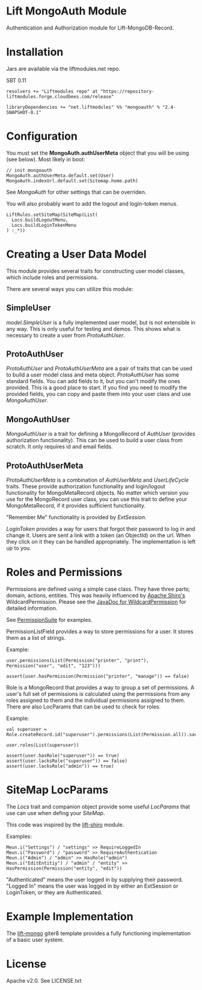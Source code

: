 # Lift MongoAuth Module

Authentication and Authorization module for Lift-MongoDB-Record.

# Installation

Jars are available via the liftmodules.net repo.

SBT 0.11

    resolvers += "Liftmodules repo" at "https://repository-liftmodules.forge.cloudbees.com/release"

    libraryDependencies += "net.liftmodules" %% "mongoauth" % "2.4-SNAPSHOT-0.1"

# Configuration

You must set the __MongoAuth.authUserMeta__ object that you will be using (see below). Most likely in boot:

    // init mongoauth
    MongoAuth.authUserMeta.default.set(User)
    MongoAuth.indexUrl.default.set(Sitemap.home.path)

See _MongoAuth_ for other settings that can be overriden.

You will also probably want to add the logout and login-token menus.

    LiftRules.setSiteMap(SiteMap(List(
      Locs.buildLogoutMenu,
      Locs.buildLoginTokenMenu
    ) :_*))

# Creating a User Data Model

This module provides several traits for constructing user model classes, which include roles and permissions.

There are several ways you can utilize this module:

## SimpleUser

_model.SimpleUser_ is a fully implemented user model, but is not extensible in any way. This is only useful for testing and demos.
This shows what is necessary to create a user from _ProtoAuthUser_.

## ProtoAuthUser

_ProtoAuthUser_ and _ProtoAuthUserMeta_ are a pair of traits that can be used to build a user model class and meta object.
_ProtoAuthUser_ has some standard fields. You can add
fields to it, but you can't modify the ones provided. This is a good place to start. If you find you need to modify
the provided fields, you can copy and paste them into your user class and use _MongoAuthUser_.

## MongoAuthUser

_MongoAuthUser_ is a trait for defining a MongoRecord of _AuthUser_ (provides authorization functionality).
This can be used to build a user class from scratch. It only requires id and email fields.

## ProtoAuthUserMeta

_ProtoAuthUserMeta_ is a combination of _AuthUserMeta_ and _UserLifeCycle_ traits. These provide authorization
functionality and login/logout functionality for MongoMetaRecord objects. No matter which version you use for the
MongoRecord user class, you can use this trait to define your MongoMetaRecord, if it provides sufficient functionality.

"Remember Me" functionality is provided by _ExtSession_.

_LoginToken_ provides a way for users that forgot their password to log in and change it. Users are sent a link with a token (an ObjectId)
on the url. When they click on it they can be handled appropriately. The implementation is left up to you.

# Roles and Permissions

Permissions are defined using a simple case class. They have three parts; domain, actions, entities. This was heavily
influenced by [Apache Shiro's](http://shiro.apache.org/) WildcardPermission.
Please see the [JavaDoc for WildcardPermission](http://shiro.apache.org/static/current/apidocs/org/apache/shiro/authz/permission/WildcardPermission.html)
for detailed information.

See [PermissionSuite](https://github.com/eltimn/lift-mongoauth/blob/master/src/test/scala/net.liftmodules/mongoauth/PermissionSuite.scala) for examples.

PermissionListField provides a way to store permissions for a user. It stores them as a list of strings.

Example:

    user.permissions(List(Permission("printer", "print"), Permission("user", "edit", "123")))

    assert(user.hasPermission(Permission("printer", "manage")) == false)

Role is a MongoRecord that provides a way to group a set of permissions. A user's full set of permissions is calculated using the permissions
from any roles assigned to them and the individual permissions assigned to them. There are also LocParams that can be used to check for roles.

Example:

    val superuser = Role.createRecord.id("superuser").permissions(List(Permission.all)).save

    user.roles(List(superuser))

    assert(user.hasRole("superuser")) == true)
    assert(user.lacksRole("superuser")) == false)
    assert(user.lacksRole("admin")) == true)


# SiteMap LocParams

The _Locs_ trait and companion object provide some useful _LocParams_ that use can use when defing your _SiteMap_.

This code was inspired by the [lift-shiro](https://github.com/timperrett/lift-shiro) module.

Examples:

    Meun.i("Settings") / "settings" >> RequireLoggedIn
    Meun.i("Password") / "password" >> RequireAuthentication
    Meun.i("Admin") / "admin" >> HasRole("admin")
    Meun.i("EditEntitiy") / "admin" / "entity" >> HasPermission(Permission("entity", "edit"))


"Authenticated" means the user logged in by supplying their password. "Logged In" means the user was logged in by either
an ExtSession or LoginToken, or they are Authenticated.

# Example Implementation

The [lift-mongo](https://github.com/eltimn/lift-mongo.g8) giter8 template provides a fully functioning implementation of a basic user system.

# License

Apache v2.0. See LICENSE.txt

